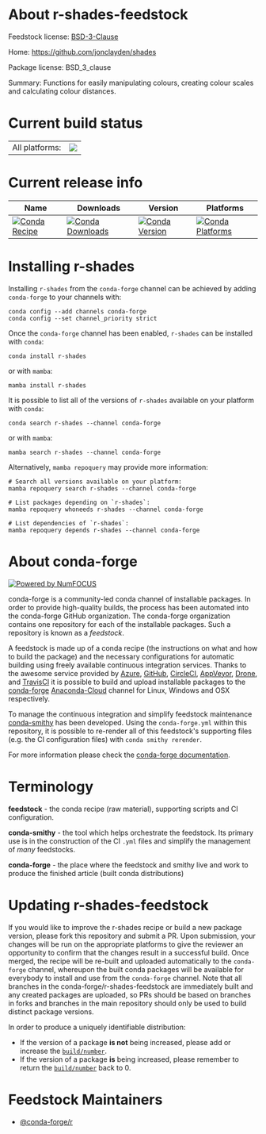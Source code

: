 About r-shades-feedstock
========================

Feedstock license: [BSD-3-Clause](https://github.com/conda-forge/r-shades-feedstock/blob/main/LICENSE.txt)

Home: https://github.com/jonclayden/shades

Package license: BSD_3_clause

Summary: Functions for easily manipulating colours, creating colour scales and calculating colour distances.

Current build status
====================


<table><tr><td>All platforms:</td>
    <td>
      <a href="https://dev.azure.com/conda-forge/feedstock-builds/_build/latest?definitionId=1606&branchName=main">
        <img src="https://dev.azure.com/conda-forge/feedstock-builds/_apis/build/status/r-shades-feedstock?branchName=main">
      </a>
    </td>
  </tr>
</table>

Current release info
====================

| Name | Downloads | Version | Platforms |
| --- | --- | --- | --- |
| [![Conda Recipe](https://img.shields.io/badge/recipe-r--shades-green.svg)](https://anaconda.org/conda-forge/r-shades) | [![Conda Downloads](https://img.shields.io/conda/dn/conda-forge/r-shades.svg)](https://anaconda.org/conda-forge/r-shades) | [![Conda Version](https://img.shields.io/conda/vn/conda-forge/r-shades.svg)](https://anaconda.org/conda-forge/r-shades) | [![Conda Platforms](https://img.shields.io/conda/pn/conda-forge/r-shades.svg)](https://anaconda.org/conda-forge/r-shades) |

Installing r-shades
===================

Installing `r-shades` from the `conda-forge` channel can be achieved by adding `conda-forge` to your channels with:

```
conda config --add channels conda-forge
conda config --set channel_priority strict
```

Once the `conda-forge` channel has been enabled, `r-shades` can be installed with `conda`:

```
conda install r-shades
```

or with `mamba`:

```
mamba install r-shades
```

It is possible to list all of the versions of `r-shades` available on your platform with `conda`:

```
conda search r-shades --channel conda-forge
```

or with `mamba`:

```
mamba search r-shades --channel conda-forge
```

Alternatively, `mamba repoquery` may provide more information:

```
# Search all versions available on your platform:
mamba repoquery search r-shades --channel conda-forge

# List packages depending on `r-shades`:
mamba repoquery whoneeds r-shades --channel conda-forge

# List dependencies of `r-shades`:
mamba repoquery depends r-shades --channel conda-forge
```


About conda-forge
=================

[![Powered by
NumFOCUS](https://img.shields.io/badge/powered%20by-NumFOCUS-orange.svg?style=flat&colorA=E1523D&colorB=007D8A)](https://numfocus.org)

conda-forge is a community-led conda channel of installable packages.
In order to provide high-quality builds, the process has been automated into the
conda-forge GitHub organization. The conda-forge organization contains one repository
for each of the installable packages. Such a repository is known as a *feedstock*.

A feedstock is made up of a conda recipe (the instructions on what and how to build
the package) and the necessary configurations for automatic building using freely
available continuous integration services. Thanks to the awesome service provided by
[Azure](https://azure.microsoft.com/en-us/services/devops/), [GitHub](https://github.com/),
[CircleCI](https://circleci.com/), [AppVeyor](https://www.appveyor.com/),
[Drone](https://cloud.drone.io/welcome), and [TravisCI](https://travis-ci.com/)
it is possible to build and upload installable packages to the
[conda-forge](https://anaconda.org/conda-forge) [Anaconda-Cloud](https://anaconda.org/)
channel for Linux, Windows and OSX respectively.

To manage the continuous integration and simplify feedstock maintenance
[conda-smithy](https://github.com/conda-forge/conda-smithy) has been developed.
Using the ``conda-forge.yml`` within this repository, it is possible to re-render all of
this feedstock's supporting files (e.g. the CI configuration files) with ``conda smithy rerender``.

For more information please check the [conda-forge documentation](https://conda-forge.org/docs/).

Terminology
===========

**feedstock** - the conda recipe (raw material), supporting scripts and CI configuration.

**conda-smithy** - the tool which helps orchestrate the feedstock.
                   Its primary use is in the construction of the CI ``.yml`` files
                   and simplify the management of *many* feedstocks.

**conda-forge** - the place where the feedstock and smithy live and work to
                  produce the finished article (built conda distributions)


Updating r-shades-feedstock
===========================

If you would like to improve the r-shades recipe or build a new
package version, please fork this repository and submit a PR. Upon submission,
your changes will be run on the appropriate platforms to give the reviewer an
opportunity to confirm that the changes result in a successful build. Once
merged, the recipe will be re-built and uploaded automatically to the
`conda-forge` channel, whereupon the built conda packages will be available for
everybody to install and use from the `conda-forge` channel.
Note that all branches in the conda-forge/r-shades-feedstock are
immediately built and any created packages are uploaded, so PRs should be based
on branches in forks and branches in the main repository should only be used to
build distinct package versions.

In order to produce a uniquely identifiable distribution:
 * If the version of a package **is not** being increased, please add or increase
   the [``build/number``](https://docs.conda.io/projects/conda-build/en/latest/resources/define-metadata.html#build-number-and-string).
 * If the version of a package **is** being increased, please remember to return
   the [``build/number``](https://docs.conda.io/projects/conda-build/en/latest/resources/define-metadata.html#build-number-and-string)
   back to 0.

Feedstock Maintainers
=====================

* [@conda-forge/r](https://github.com/conda-forge/r/)

